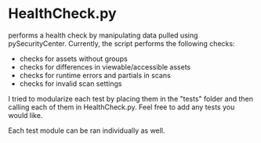# HealthCheck.py

performs a health check by manipulating data pulled using pySecurityCenter. 
Currently, the script performs the following checks:
* checks for assets without groups
* checks for differences in viewable/accessible assets
* checks for runtime errors and partials in scans
* checks for invalid scan settings

I tried to modularize each test by placing them in the "tests" folder and then calling each of them in 
HealthCheck.py. Feel free to add any tests you would like.

Each test module can be ran individually as well. 
